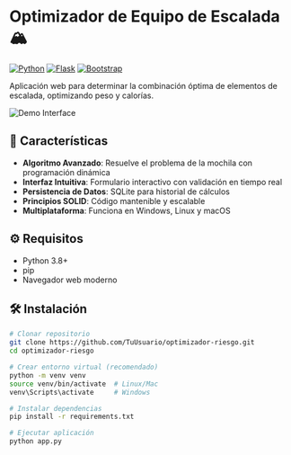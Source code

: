 # Optimizador de Equipo de Escalada 🏔️

[![Python](https://img.shields.io/badge/Python-3.8%2B-blue?logo=python)](https://www.python.org/)
[![Flask](https://img.shields.io/badge/Flask-2.0.x-%23000.svg?logo=flask)](https://flask.palletsprojects.com/)
[![Bootstrap](https://img.shields.io/badge/Bootstrap-5.1-%23563D7C.svg?logo=bootstrap)](https://getbootstrap.com/)

Aplicación web para determinar la combinación óptima de elementos de escalada, optimizando peso y calorías.

![Demo Interface](/screenshots/demo.png) <!-- Añade captura en /screenshots/demo.png -->

## 🚀 Características

- **Algoritmo Avanzado**: Resuelve el problema de la mochila con programación dinámica
- **Interfaz Intuitiva**: Formulario interactivo con validación en tiempo real
- **Persistencia de Datos**: SQLite para historial de cálculos
- **Principios SOLID**: Código mantenible y escalable
- **Multiplataforma**: Funciona en Windows, Linux y macOS

## ⚙️ Requisitos

- Python 3.8+
- pip
- Navegador web moderno

## 🛠️ Instalación

```bash
# Clonar repositorio
git clone https://github.com/TuUsuario/optimizador-riesgo.git
cd optimizador-riesgo

# Crear entorno virtual (recomendado)
python -m venv venv
source venv/bin/activate  # Linux/Mac
venv\Scripts\activate     # Windows

# Instalar dependencias
pip install -r requirements.txt

# Ejecutar aplicación
python app.py
